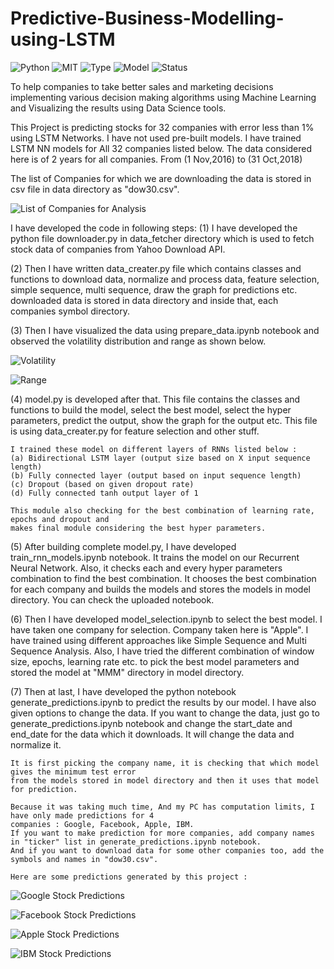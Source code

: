 # Predictive-Business-Modelling-using-LSTM


![Python](https://img.shields.io/badge/python-3.x-orange.svg)
![MIT](https://img.shields.io/github/license/mashape/apistatus.svg)
![Type](https://img.shields.io/badge/Deep-Learning-blue.svg) ![Model](https://img.shields.io/badge/Model-LSTM-red.svg)
![Status](https://img.shields.io/badge/Status-Completed-neon.svg)

To help companies to take better sales and marketing decisions implementing various decision making algorithms using Machine Learning and Visualizing the results using Data Science tools.

This Project is predicting stocks for 32 companies with error less than 1% using LSTM Networks.
I have not used pre-built models. I have trained LSTM NN models for All 32 companies listed below.
The data considered here is of 2 years for all companies. 
From (1 Nov,2016) to (31 Oct,2018)

The list of Companies for which we are downloading the data is stored in csv file in data directory
as "dow30.csv".

![List of Companies for Analysis](images/companies.PNG)

I have developed the code in following steps:
(1) I have developed the python file downloader.py in data_fetcher directory which 
    is used to fetch stock data of companies from Yahoo Download API.

(2) Then I have written data_creater.py file which contains classes and functions
    to download data, normalize and process data, feature selection, simple sequence, multi sequence,
    draw the graph for predictions etc.
    downloaded data is stored in data directory and inside that, each companies symbol directory.

(3) Then I have visualized the data using prepare_data.ipynb notebook and observed the volatility
    distribution and range as shown below.

![Volatility](images/volatility_distribution.PNG)

![Range](images/range.PNG)

(4) model.py is developed after that. This file contains the classes and functions to 
	build the model, select the best model, select the hyper parameters, predict the output,
	show the graph for the output etc.
	This file is using data_creater.py for feature selection and other stuff.

 	I trained these model on different layers of RNNs listed below : 
	(a) Bidirectional LSTM layer (output size based on X input sequence length)
    (b) Fully connected layer (output based on input sequence length)
   	(c) Dropout (based on given dropout rate) 
    (d) Fully connected tanh output layer of 1

    This module also checking for the best combination of learning rate, epochs and dropout and 
    makes final module considering the best hyper parameters.

(5) After building complete model.py, I have developed train_rnn_models.ipynb notebook.
	It trains the model on our Recurrent Neural Network. 
	Also, it checks each and every hyper parameters combination to find the best combination.
	It chooses the best combination for each company and builds the models and stores the models
	in model directory.
	You can check the uploaded notebook.

(6) Then I have developed model_selection.ipynb to select the best model. I have taken one company
    for selection. Company taken here is "Apple". 
    I have trained using different approaches like Simple Sequence and Multi Sequence Analysis.
    Also, I have tried the different combination of window size, epochs, learning rate etc. to pick
    the best model parameters and stored the model at "MMM" directory in model directory.

(7) Then at last, I have developed the python notebook generate_predictions.ipynb to predict the results
	by our model. I have also given options to change the data. If you want to change the data, just go 
	to generate_predictions.ipynb notebook and change the start_date and end_date for the data which it 
	downloads. It will change the data and normalize it.

	It is first picking the company name, it is checking that which model gives the minimum test error
	from the models stored in model directory and then it uses that model for prediction.

	Because it was taking much time, And my PC has computation limits, I have only made predictions for 4
	companies : Google, Facebook, Apple, IBM.
	If you want to make prediction for more companies, add company names in "ticker" list in generate_predictions.ipynb notebook. 
	And if you want to download data for some other companies too, add the symbols and names in "dow30.csv".

	Here are some predictions generated by this project :

![Google Stock Predictions](images/google_pred.PNG)

![Facebook Stock Predictions](images/fb_pred.PNG)

![Apple Stock Predictions](images/apple_pred.PNG)

![IBM Stock Predictions](images/ibm_pred.PNG)
